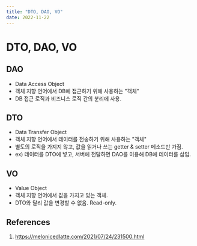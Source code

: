 ```yaml
---
title: "DTO, DAO, VO"
date: 2022-11-22
---
```


# DTO, DAO, VO

## DAO

- Data Access Object
- 객체 지향 언어에서 DB에 접근하기 위해 사용하는 "객체"
- DB 접근 로직과 비즈니스 로직 간의 분리에 사용.

## DTO

- Data Transfer Object
- 객체 지향 언어에서 데이터를 전송하기 위해 사용하는 "객체"
- 별도의 로직을 가지지 않고, 값을 읽거나 쓰는 getter & setter 메소드만 가짐.
- ex) 데이터를 DTO에 넣고, 서버에 전달하면 DAO를 이용해 DB에 데이터를 삽입.

## VO

- Value Object
- 객체 지향 언어에서 값을 가지고 있는 객체.
- DTO와 달리 값을 변경할 수 없음. Read-only.

## References

1. https://melonicedlatte.com/2021/07/24/231500.html
